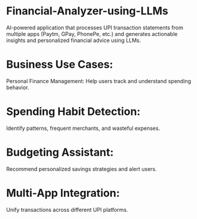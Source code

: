 # Financial-Analyzer-using-LLMs
AI-powered application that processes UPI transaction statements from 
multiple apps (Paytm, GPay, PhonePe, etc.) and generates actionable insights and 
personalized financial advice using LLMs. 

# Business Use Cases: 
Personal Finance Management: Help users track and understand spending 
behavior. 
 
# Spending Habit Detection: 
Identify patterns, frequent merchants, and wasteful expenses. 
 
# Budgeting Assistant: 
Recommend personalized savings strategies and alert users. 
 
# Multi-App Integration: 
Unify transactions across different UPI platforms. 
 
